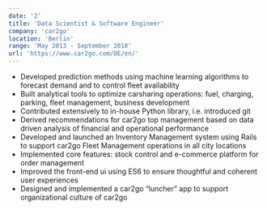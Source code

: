 ```yaml
---
date: '2'
title: 'Data Scientist & Software Engineer'
company: 'car2go'
location: 'Berlin'
range: 'May 2013 - September 2018'
url: 'https://www.car2go.com/DE/en/'
---
```


- Developed prediction methods using machine learning algorithms to forecast demand and to control fleet availability
- Built analytical tools to optimize carsharing operations: fuel, charging, parking, fleet management, business development
- Contributed extensively to in-house Python library, i.e. introduced git
- Derived recommendations for car2go top management based on data driven analysis of financial and operational performance
- Developed and launched an Inventory Management system using Rails to support car2go Fleet Management operations in all city locations
- Implemented core features: stock control and e-commerce platform for order management
- Improved the front-end ui using ES6 to ensure thoughtful and coherent user experiences
- Designed and implemented a car2go “luncher” app to support organizational culture of car2go

